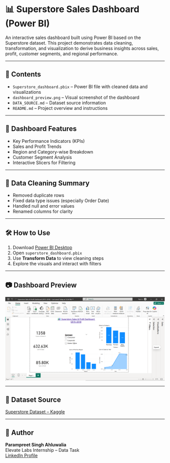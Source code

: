 # 📊 Superstore Sales Dashboard (Power BI)

An interactive sales dashboard built using Power BI based on the Superstore dataset. This project demonstrates data cleaning, transformation, and visualization to derive business insights across sales, profit, customer segments, and regional performance.

---

## 📁 Contents

- `Superstore_dashboard.pbix` – Power BI file with cleaned data and visualizations  
- `dashboard_preview.png` – Visual screenshot of the dashboard  
- `DATA_SOURCE.md` – Dataset source information  
- `README.md` – Project overview and instructions

---

## 🚀 Dashboard Features

- Key Performance Indicators (KPIs)  
- Sales and Profit Trends  
- Region and Category-wise Breakdown  
- Customer Segment Analysis  
- Interactive Slicers for Filtering

---

## 🧹 Data Cleaning Summary

- Removed duplicate rows  
- Fixed data type issues (especially Order Date)  
- Handled null and error values  
- Renamed columns for clarity

---

## 🛠️ How to Use

1. Download [Power BI Desktop](https://powerbi.microsoft.com/)  
2. Open `superstore_dashboard.pbix`  
3. Use **Transform Data** to view cleaning steps  
4. Explore the visuals and interact with filters

---

## 📷 Dashboard Preview

![Dashboard Screenshot](dashboard_preview.png)

---

## 🔗 Dataset Source

[Superstore Dataset – Kaggle](https://www.kaggle.com/datasets/vivek468/superstore-dataset-final)

---
## 🤝 Author

**Parampreet Singh Ahluwalia**  
Elevate Labs Internship – Data Task  
[LinkedIn Profile](https://www.linkedin.com/in/parampreet-singh-ahluwalia-0704582b1/)
